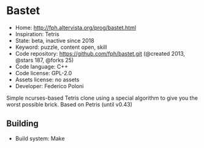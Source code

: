 # Bastet

- Home: http://fph.altervista.org/prog/bastet.html
- Inspiration: Tetris
- State: beta, inactive since 2018
- Keyword: puzzle, content open, skill
- Code repository: https://github.com/fph/bastet.git (@created 2013, @stars 187, @forks 25)
- Code language: C++
- Code license: GPL-2.0
- Assets license: no assets
- Developer: Federico Poloni

Simple ncurses-based Tetris clone using a special algorithm to give you the worst possible brick.
Based on Petris (until v0.43)

## Building

- Build system: Make
